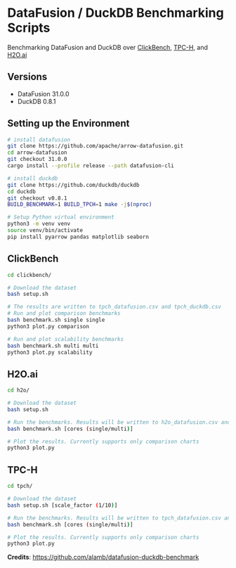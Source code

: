 # DataFusion / DuckDB Benchmarking Scripts

Benchmarking DataFusion and DuckDB over [ClickBench](https://benchmark.clickhouse.com), [TPC-H](https://www.tpc.org/tpch/default5.asp), and [H2O.ai](https://h2oai.github.io/db-benchmark/)

## Versions
* DataFusion 31.0.0
* DuckDB 0.8.1

## Setting up the Environment

```bash
# install datafusion
git clone https://github.com/apache/arrow-datafusion.git
cd arrow-datafusion
git checkout 31.0.0
cargo install --profile release --path datafusion-cli

# install duckdb
git clone https://github.com/duckdb/duckdb
cd duckdb
git checkout v0.8.1
BUILD_BENCHMARK=1 BUILD_TPCH=1 make -j$(nproc)

# Setup Python virtual environment
python3 -m venv venv
source venv/bin/activate
pip install pyarrow pandas matplotlib seaborn
```

## ClickBench

```bash
cd clickbench/

# Download the dataset
bash setup.sh

# The results are written to tpch_datafusion.csv and tpch_duckdb.csv
# Run and plot comparison benchmarks
bash benchmark.sh single single
python3 plot.py comparison

# Run and plot scalability benchmarks
bash benchmark.sh multi multi
python3 plot.py scalability
```

## H2O.ai

```bash
cd h2o/

# Download the dataset
bash setup.sh

# Run the benchmarks. Results will be written to h2o_datafusion.csv and h2o_duckdb.csv
bash benchmark.sh [cores (single/multi)]

# Plot the results. Currently supports only comparison charts
python3 plot.py
```

## TPC-H

```bash
cd tpch/

# Download the dataset
bash setup.sh [scale_factor (1/10)]

# Run the benchmarks. Results will be written to tpch_datafusion.csv and tpch_duckdb.csv
bash benchmark.sh [cores (single/multi)]

# Plot the results. Currently supports only comparison charts
python3 plot.py
```

**Credits**: https://github.com/alamb/datafusion-duckdb-benchmark
